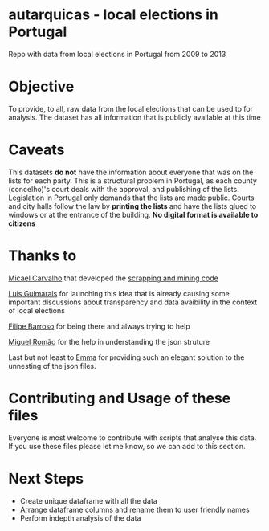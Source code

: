 # autarquicas - local elections in Portugal 
Repo with data from local elections in Portugal from 2009 to 2013

# Objective

To provide,  to all, raw data from the local elections that can be used to for analysis. The dataset has all information that is publicly available at this time

# Caveats

This datasets **do not** have the information about everyone that was on the lists for each party. This is a structural problem in Portugal, as each county (concelho)'s court deals with the approval, and publishing of the lists. Legislation in Portugal only demands that the lists are made public. Courts and city halls follow the law by **printing the lists** and have the lists glued to windows or at the entrance of the building. **No digital format is available to citizens**

# Thanks to

[Micael Carvalho](https://github.com/MicaelMCarvalho) that developed the [scrapping and mining code](https://github.com/MicaelMCarvalho/autarquicasportugaldata)

[Luis Guimarais](https://github.com/guimarais) for launching this idea that is already causing some important discussions about transparency and data avaibility in the context of local elections 

[Filipe Barroso](https://github.com/OldMetalmind) for being there and always trying to help

[Miguel Romão](https://github.com/romanovzky) for the help in understanding the json struture 

Last but not least to [Emma](https://stackoverflow.com/users/2956135/emma?tab=profile) for providing such an elegant solution to the unnesting of the json files. 


# Contributing and Usage of these files

Everyone is most welcome to contribute with scripts that analyse this data. If you use these files please let me know, so we can add to this section. 

# Next Steps 

- Create unique dataframe with all the data 
- Arrange dataframe columns and rename them to user friendly names
- Perform indepth analysis of the data 
